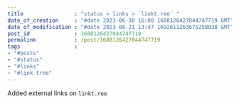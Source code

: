 ```yaml
---
title                : "status > links > `linkt.ree` "
date_of_creation     : "#date 2023-06-30 16:00 1688126427044747719 GMT"
date_of_modification : "#date 2023-08-21 13:47 1692611263675258038 GMT"
post_id              : 1688126427044747719
permalink            : /post/1688126427044747719
tags                 :
- "#posts"
- "#status"
- "#links"
- "#link tree"
---
```


Added external links on `linkt.ree` 



